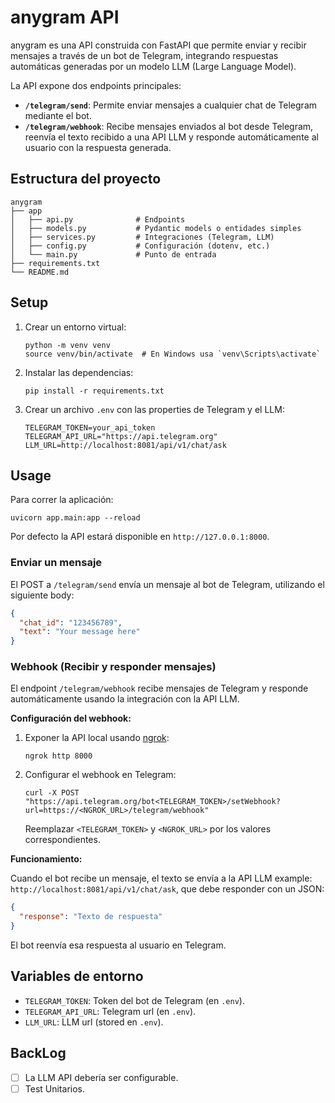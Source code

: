 # anygram API

anygram es una API construida con FastAPI que permite enviar y recibir mensajes a través de un bot de Telegram, integrando respuestas automáticas generadas por un modelo LLM (Large Language Model).

La API expone dos endpoints principales:

- **`/telegram/send`**: Permite enviar mensajes a cualquier chat de Telegram mediante el bot.
- **`/telegram/webhook`**: Recibe mensajes enviados al bot desde Telegram, reenvía el texto recibido a una API LLM y responde automáticamente al usuario con la respuesta generada.

## Estructura del proyecto

```
anygram
├── app
│   ├── api.py              # Endpoints 
│   ├── models.py           # Pydantic models o entidades simples
│   ├── services.py         # Integraciones (Telegram, LLM)
│   ├── config.py           # Configuración (dotenv, etc.)
│   └── main.py             # Punto de entrada
├── requirements.txt
└── README.md
```

## Setup

1. Crear un entorno virtual:
   ```
   python -m venv venv
   source venv/bin/activate  # En Windows usa `venv\Scripts\activate`
   ```

2. Instalar las dependencias:
   ```
   pip install -r requirements.txt
   ```

3. Crear un archivo `.env` con las properties de Telegram y el LLM:
   ```
   TELEGRAM_TOKEN=your_api_token
   TELEGRAM_API_URL="https://api.telegram.org"   
   LLM_URL=http://localhost:8081/api/v1/chat/ask
   ```

## Usage

Para correr la aplicación:
```
uvicorn app.main:app --reload
```
Por defecto la API estará disponible en `http://127.0.0.1:8000`.

### Enviar un mensaje

El POST a `/telegram/send` envía un mensaje al bot de Telegram, utilizando el siguiente body:

```json
{
  "chat_id": "123456789",
  "text": "Your message here"
}
```

### Webhook (Recibir y responder mensajes)

El endpoint `/telegram/webhook` recibe mensajes de Telegram y responde automáticamente usando la integración con la API LLM.

**Configuración del webhook:**

1. Exponer la API local usando [ngrok](https://ngrok.com/):
   ```
   ngrok http 8000
   ```

2. Configurar el webhook en Telegram:
   ```
   curl -X POST "https://api.telegram.org/bot<TELEGRAM_TOKEN>/setWebhook?url=https://<NGROK_URL>/telegram/webhook"
   ```
   Reemplazar `<TELEGRAM_TOKEN>` y `<NGROK_URL>` por los valores correspondientes.

**Funcionamiento:**  

Cuando el bot recibe un mensaje, el texto se envía a la API LLM example: `http://localhost:8081/api/v1/chat/ask`, que debe responder con un JSON:

```json
{
  "response": "Texto de respuesta"
}
```
El bot reenvía esa respuesta al usuario en Telegram.

## Variables de entorno

- `TELEGRAM_TOKEN`: Token del bot de Telegram (en `.env`).
- `TELEGRAM_API_URL`: Telegram url (en `.env`).
- `LLM_URL`: LLM url (stored en `.env`).

## BackLog

- [ ] La LLM API debería ser configurable. 
- [ ] Test Unitarios.
